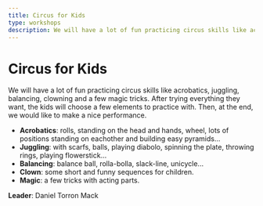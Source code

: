 ```yaml
---
title: Circus for Kids
type: workshops
description: We will have a lot of fun practicing circus skills like acrobatics, juggling, balancing, clowning and a few magic tricks.
---
```


# Circus for Kids

We will have a lot of fun practicing circus skills like acrobatics, juggling, balancing, clowning and a few magic tricks. After trying everything they want, the kids will choose a few elements to practice with. Then, at the end, we would like to make a nice performance.

- **Acrobatics**: rolls, standing on the head and hands, wheel, lots of positions standing on eachother and building easy pyramids...
- **Juggling**: with scarfs, balls, playing diabolo, spinning the plate, throwing rings, playing flowerstick...
- **Balancing**: balance ball, rolla-bolla, slack-line, unicycle...
- **Clown**: some short and funny sequences for children.
- **Magic**: a few tricks with acting parts.

**Leader**: Daniel Torron Mack
